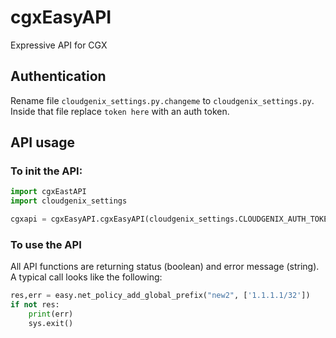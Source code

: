 # cgxEasyAPI
Expressive API for CGX

## Authentication

Rename file `cloudgenix_settings.py.changeme` to `cloudgenix_settings.py`. Inside that file replace `token here` with an auth token.

## API usage

### To init the API:

```python
import cgxEastAPI
import cloudgenix_settings 

cgxapi = cgxEasyAPI.cgxEasyAPI(cloudgenix_settings.CLOUDGENIX_AUTH_TOKEN)
```

### To use the API

All API functions are returning status (boolean) and error message (string). A typical call looks like the following:

```python
res,err = easy.net_policy_add_global_prefix("new2", ['1.1.1.1/32'])
if not res:
    print(err)
    sys.exit()
```